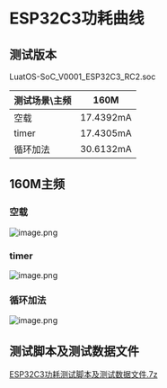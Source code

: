 # ESP32C3功耗曲线

## 测试版本

LuatOS-SoC_V0001_ESP32C3_RC2.soc

| 测试场景\主频 | 160M |
| --- | --- |
| 空载 | 17.4392mA |
| timer |17.4305mA|
| 循环加法 |30.6132mA|

## 160M主频

### 空载

![image.png](https://cdn.openluat-luatcommunity.openluat.com/images/20220304112408200_image.png)

### timer

![image.png](https://cdn.openluat-luatcommunity.openluat.com/images/20220304112454466_image.png)

### 循环加法

![image.png](https://cdn.openluat-luatcommunity.openluat.com/images/20220304112514081_image.png)

## 测试脚本及测试数据文件

[ESP32C3功耗测试脚本及测试数据文件.7z](https://cdn.openluat-luatcommunity.openluat.com/attachment/20220304112713752_ESP32C3功耗测试脚本及测试数据文件.7z)
